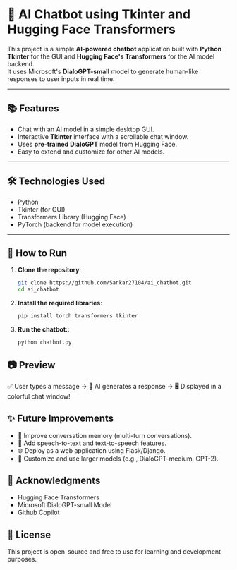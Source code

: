 # 🧠 AI Chatbot using Tkinter and Hugging Face Transformers

This project is a simple **AI-powered chatbot** application built with **Python Tkinter** for the GUI and **Hugging Face's Transformers** for the AI model backend.  
It uses Microsoft's **DialoGPT-small** model to generate human-like responses to user inputs in real time.

---

## 📚 Features

- Chat with an AI model in a simple desktop GUI.
- Interactive **Tkinter** interface with a scrollable chat window.
- Uses **pre-trained DialoGPT** model from Hugging Face.
- Easy to extend and customize for other AI models.

---

## 🛠️ Technologies Used

- Python
- Tkinter (for GUI)
- Transformers Library (Hugging Face)
- PyTorch (backend for model execution)

---

## 🚀 How to Run

1. **Clone the repository**:
   ```bash
   git clone https://github.com/Sankar27104/ai_chatbot.git
   cd ai_chatbot
   ```
2. **Install the required libraries**:
   ```bash
   pip install torch transformers tkinter
   ```
3. **Run the chatbot:**:
   ```bash
   python chatbot.py
   ```
## 📷 Preview
✅ User types a message → 🤖 AI generates a response → 🖥️ Displayed in a colorful chat window!
## ✨ Future Improvements
+ 📜 Improve conversation memory (multi-turn conversations).
+ 🎤 Add speech-to-text and text-to-speech features.
+ 🌐 Deploy as a web application using Flask/Django.
+ 🧠 Customize and use larger models (e.g., DialoGPT-medium, GPT-2).

## 🤝 Acknowledgments
+ Hugging Face Transformers
+ Microsoft DialoGPT-small Model
+ Github Copilot

## 📄 License
This project is open-source and free to use for learning and development purposes.

